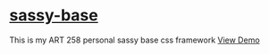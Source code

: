 # [sassy-base](https://johndoenma.github.io/sassy-base/)
This is my ART 258 personal sassy base css framework
[View Demo](https://johndoenma.github.io/sassy-base/)

